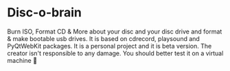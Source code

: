 # Disc-o-brain
Burn ISO, Format CD &amp; More about your disc and your disc drive and format & make bootable usb drives. It is based on cdrecord, playsound and PyQtWebKit packages. It is a personal project and it is beta version. The creator isn't responsible to any damage. You should better test it on a virtual machine 🙂
